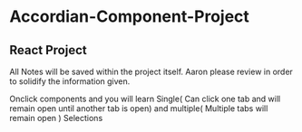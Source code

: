 # Accordian-Component-Project
## React Project 

All Notes will be saved within the project itself. Aaron please review in order to solidify the information given.

Onclick components and you will learn Single( Can click one tab and will remain open until another tab is open) and multiple( Multiple tabs will remain open ) Selections 
